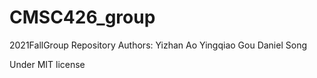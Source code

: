 # CMSC426_group
 2021FallGroup Repository
Authors: 
Yizhan Ao
Yingqiao Gou
Daniel Song


Under MIT license
